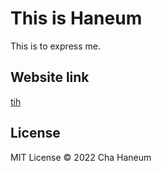 # This is Haneum
This is to express me.

## Website link
[tih](https://tih.vercel.app/)

## 

## License
MIT License &copy; 2022 Cha Haneum